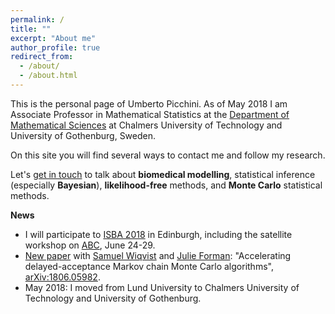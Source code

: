 ```yaml
---
permalink: /
title: ""
excerpt: "About me"
author_profile: true
redirect_from: 
  - /about/
  - /about.html
---
```


This is the personal page of Umberto Picchini. As of May 2018 I am Associate Professor in Mathematical Statistics at the [Department of Mathematical Sciences](https://www.chalmers.se/en/departments/math/Pages/default.aspx) at Chalmers University of Technology and University of Gothenburg, Sweden.

On this site you will find several ways to contact me and follow my research.

Let's [get in touch](contact) to talk about **biomedical modelling**, statistical inference (especially **Bayesian**), **likelihood-free** methods, and **Monte Carlo** statistical methods.

**News**
- I will participate to [ISBA 2018](https://bayesian.org/isba2018/) in Edinburgh, including the satellite workshop on [ABC](https://sites.google.com/view/abc-in-edinburgh/), June 24-29.
- [New paper](https://arxiv.org/abs/1806.05982) with [Samuel Wiqvist](http://www.maths.lu.se/staff/samuel-wiqvist/) and [Julie Forman](https://biostat.ku.dk/staff_/?pure=en/persons/164838): "Accelerating delayed-acceptance Markov chain Monte Carlo algorithms", [arXiv:1806.05982](https://arxiv.org/abs/1806.05982).
- May 2018: I moved from Lund University to Chalmers University of Technology and University of Gothenburg.
